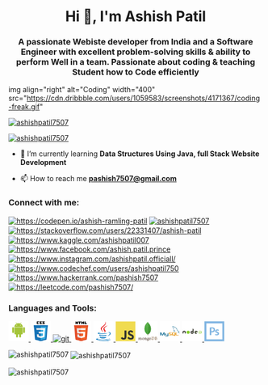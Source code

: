 

<h1 align="center">Hi 👋, I'm Ashish Patil</h1>
<h3 align="center">A passionate Webiste developer from India and a Software Engineer with excellent problem-solving skills & ability to perform Well in a team. Passionate about coding & teaching Student how to Code efficiently</h3>

img align="right" alt="Coding" width="400" src="https://cdn.dribbble.com/users/1059583/screenshots/4171367/coding-freak.gif"

<p align="left"> <a href="https://github.com/ryo-ma/github-profile-trophy"><img src="https://github-profile-trophy.vercel.app/?username=ashishpatil7507" alt="ashishpatil7507" /></a> </p>

<p align="left"> <a href="https://twitter.com/ashishpatil7507" target="blank"><img src="https://img.shields.io/twitter/follow/ashishpatil7507?logo=twitter&style=for-the-badge" alt="ashishpatil7507" /></a> </p>

- 🌱 I’m currently learning **Data Structures Using Java, full Stack Website Development**

- 📫 How to reach me **pashish7507@gmail.com**

<h3 align="left">Connect with me:</h3>
<p align="left">
<a href="https://codepen.io/https://codepen.io/ashish-ramling-patil" target="blank"><img align="center" src="https://raw.githubusercontent.com/rahuldkjain/github-profile-readme-generator/master/src/images/icons/Social/codepen.svg" alt="https://codepen.io/ashish-ramling-patil" height="30" width="40" /></a>
<a href="https://twitter.com/ashishpatil7507" target="blank"><img align="center" src="https://raw.githubusercontent.com/rahuldkjain/github-profile-readme-generator/master/src/images/icons/Social/twitter.svg" alt="ashishpatil7507" height="30" width="40" /></a>
<a href="https://stackoverflow.com/users/https://stackoverflow.com/users/22331407/ashish-patil" target="blank"><img align="center" src="https://raw.githubusercontent.com/rahuldkjain/github-profile-readme-generator/master/src/images/icons/Social/stack-overflow.svg" alt="https://stackoverflow.com/users/22331407/ashish-patil" height="30" width="40" /></a>
<a href="https://kaggle.com/https://www.kaggle.com/ashishpatil007" target="blank"><img align="center" src="https://raw.githubusercontent.com/rahuldkjain/github-profile-readme-generator/master/src/images/icons/Social/kaggle.svg" alt="https://www.kaggle.com/ashishpatil007" height="30" width="40" /></a>
<a href="https://fb.com/https://www.facebook.com/ashish.patil.prince" target="blank"><img align="center" src="https://raw.githubusercontent.com/rahuldkjain/github-profile-readme-generator/master/src/images/icons/Social/facebook.svg" alt="https://www.facebook.com/ashish.patil.prince" height="30" width="40" /></a>
<a href="https://instagram.com/https://www.instagram.com/ashishpatil.officiall/" target="blank"><img align="center" src="https://raw.githubusercontent.com/rahuldkjain/github-profile-readme-generator/master/src/images/icons/Social/instagram.svg" alt="https://www.instagram.com/ashishpatil.officiall/" height="30" width="40" /></a>
<a href="https://www.codechef.com/users/https://www.codechef.com/users/ashishpatil750" target="blank"><img align="center" src="https://cdn.jsdelivr.net/npm/simple-icons@3.1.0/icons/codechef.svg" alt="https://www.codechef.com/users/ashishpatil750" height="30" width="40" /></a>
<a href="https://www.hackerrank.com/https://www.hackerrank.com/pashish7507" target="blank"><img align="center" src="https://raw.githubusercontent.com/rahuldkjain/github-profile-readme-generator/master/src/images/icons/Social/hackerrank.svg" alt="https://www.hackerrank.com/pashish7507" height="30" width="40" /></a>
<a href="https://www.leetcode.com/https://leetcode.com/pashish7507/" target="blank"><img align="center" src="https://raw.githubusercontent.com/rahuldkjain/github-profile-readme-generator/master/src/images/icons/Social/leet-code.svg" alt="https://leetcode.com/pashish7507/" height="30" width="40" /></a>
</p>

<h3 align="left">Languages and Tools:</h3>
<p align="left"> <a href="https://developer.android.com" target="_blank" rel="noreferrer"> <img src="https://raw.githubusercontent.com/devicons/devicon/master/icons/android/android-original-wordmark.svg" alt="android" width="40" height="40"/> </a> <a href="https://www.w3schools.com/css/" target="_blank" rel="noreferrer"> <img src="https://raw.githubusercontent.com/devicons/devicon/master/icons/css3/css3-original-wordmark.svg" alt="css3" width="40" height="40"/> </a> <a href="https://git-scm.com/" target="_blank" rel="noreferrer"> <img src="https://www.vectorlogo.zone/logos/git-scm/git-scm-icon.svg" alt="git" width="40" height="40"/> </a> <a href="https://www.w3.org/html/" target="_blank" rel="noreferrer"> <img src="https://raw.githubusercontent.com/devicons/devicon/master/icons/html5/html5-original-wordmark.svg" alt="html5" width="40" height="40"/> </a> <a href="https://www.java.com" target="_blank" rel="noreferrer"> <img src="https://raw.githubusercontent.com/devicons/devicon/master/icons/java/java-original.svg" alt="java" width="40" height="40"/> </a> <a href="https://developer.mozilla.org/en-US/docs/Web/JavaScript" target="_blank" rel="noreferrer"> <img src="https://raw.githubusercontent.com/devicons/devicon/master/icons/javascript/javascript-original.svg" alt="javascript" width="40" height="40"/> </a> <a href="https://www.mongodb.com/" target="_blank" rel="noreferrer"> <img src="https://raw.githubusercontent.com/devicons/devicon/master/icons/mongodb/mongodb-original-wordmark.svg" alt="mongodb" width="40" height="40"/> </a> <a href="https://www.mysql.com/" target="_blank" rel="noreferrer"> <img src="https://raw.githubusercontent.com/devicons/devicon/master/icons/mysql/mysql-original-wordmark.svg" alt="mysql" width="40" height="40"/> </a> <a href="https://nodejs.org" target="_blank" rel="noreferrer"> <img src="https://raw.githubusercontent.com/devicons/devicon/master/icons/nodejs/nodejs-original-wordmark.svg" alt="nodejs" width="40" height="40"/> </a> <a href="https://www.photoshop.com/en" target="_blank" rel="noreferrer"> <img src="https://raw.githubusercontent.com/devicons/devicon/master/icons/photoshop/photoshop-line.svg" alt="photoshop" width="40" height="40"/> </a> </p>

<p><img align="left" src="https://github-readme-stats.vercel.app/api/top-langs?username=ashishpatil7507&show_icons=true&locale=en&layout=compact" alt="ashishpatil7507" /></p>

<p>&nbsp;<img align="center" src="https://github-readme-stats.vercel.app/api?username=ashishpatil7507&show_icons=true&locale=en" alt="ashishpatil7507" /></p>

<p><img align="center" src="https://github-readme-streak-stats.herokuapp.com/?user=ashishpatil7507&" alt="ashishpatil7507" /></p>
